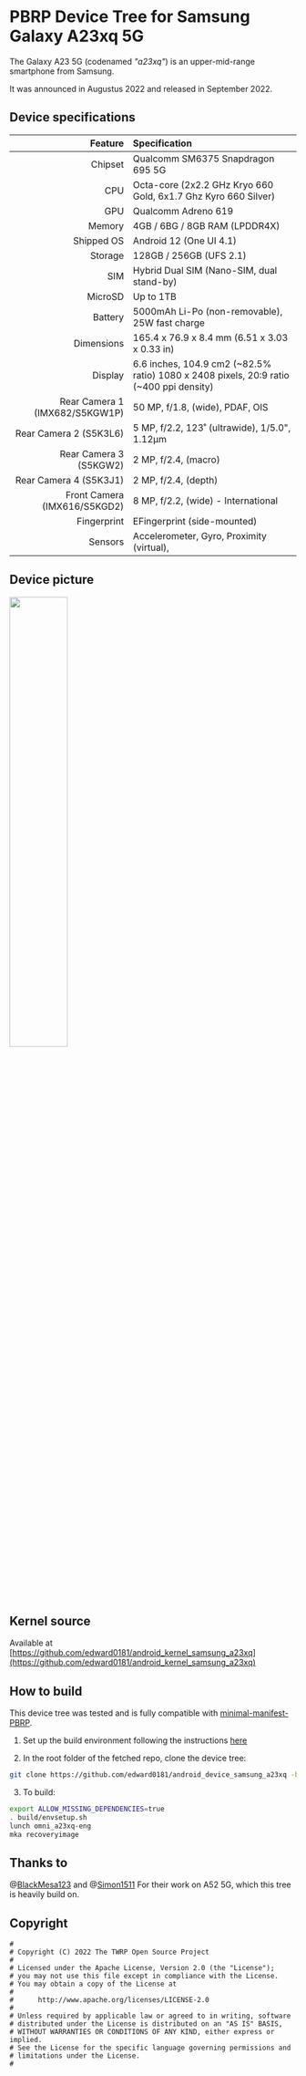 # PBRP Device Tree for Samsung Galaxy A23xq 5G

The Galaxy A23 5G (codenamed _"a23xq"_) is an upper-mid-range smartphone from Samsung.

It was announced in Augustus 2022 and released in September 2022.

## Device specifications

| Feature                        | Specification                                                                             |
| -----------------------------: | :---------------------------------------------------------------------------------------- |
| Chipset                        | Qualcomm SM6375 Snapdragon 695 5G                                                         |
| CPU                            | Octa-core (2x2.2 GHz Kryo 660 Gold, 6x1.7 Ghz Kyro 660 Silver)                            |
| GPU                            | Qualcomm Adreno 619                                                                       |
| Memory                         | 4GB / 6BG / 8GB RAM (LPDDR4X)                                                             |
| Shipped OS                     | Android 12 (One UI 4.1)                                                                   |
| Storage                        | 128GB / 256GB (UFS 2.1)                                                                   |
| SIM                            | Hybrid Dual SIM (Nano-SIM, dual stand-by)                                                 |
| MicroSD                        | Up to 1TB                                                                                 |
| Battery                        | 5000mAh Li-Po (non-removable), 25W fast charge                                            |
| Dimensions                     | 165.4 x 76.9 x 8.4 mm (6.51 x 3.03 x 0.33 in)                                             |
| Display                        | 6.6 inches, 104.9 cm2 (~82.5% ratio) 1080 x 2408 pixels, 20:9 ratio (~400 ppi density)    |
| Rear Camera 1 (IMX682/S5KGW1P) | 50 MP, f/1.8, (wide), PDAF, OIS                                                           |
| Rear Camera 2 (S5K3L6)         | 5 MP, f/2.2, 123˚ (ultrawide), 1/5.0", 1.12µm                                             |
| Rear Camera 3 (S5KGW2)         | 2 MP, f/2.4, (macro)                                                                      |
| Rear Camera 4 (S5K3J1)         | 2 MP, f/2.4, (depth)                                                                      |
| Front Camera (IMX616/S5KGD2)   | 8 MP, f/2.2, (wide) - International                                                       |
| Fingerprint                    | EFingerprint (side-mounted)                                                               |
| Sensors                        | Accelerometer, Gyro, Proximity (virtual),                                                 |


## Device picture

<img src="https://fdn2.gsmarena.com/vv/pics/samsung/galaxy-a23-5g-2.jpg" width="45%"/>

## Kernel source 

Available at [https://github.com/edward0181/android_kernel_samsung_a23xq](https://github.com/edward0181/android_kernel_samsung_a23xq)

## How to build

This device tree was tested and is fully compatible with [minimal-manifest-PBRP](https://github.com/PitchBlackRecoveryProject/manifest_pb).

1. Set up the build environment following the instructions [here](https://github.com/PitchBlackRecoveryProject/manifest_pb)

2. In the root folder of the fetched repo, clone the device tree:

```bash
git clone https://github.com/edward0181/android_device_samsung_a23xq -b PBRP device/samsung/a23xq
```

3. To build:

```bash
export ALLOW_MISSING_DEPENDENCIES=true
. build/envsetup.sh
lunch omni_a23xq-eng
mka recoveryimage
```
## Thanks to
@[BlackMesa123](https://github.com/BlackMesa123) and
@[Simon1511](https://github.com/Simon1511)
For their work on A52 5G, which this tree is heavily build on.


## Copyright

```
#
# Copyright (C) 2022 The TWRP Open Source Project
#
# Licensed under the Apache License, Version 2.0 (the "License");
# you may not use this file except in compliance with the License.
# You may obtain a copy of the License at
#
#      http://www.apache.org/licenses/LICENSE-2.0
#
# Unless required by applicable law or agreed to in writing, software
# distributed under the License is distributed on an "AS IS" BASIS,
# WITHOUT WARRANTIES OR CONDITIONS OF ANY KIND, either express or implied.
# See the License for the specific language governing permissions and
# limitations under the License.
#
```
